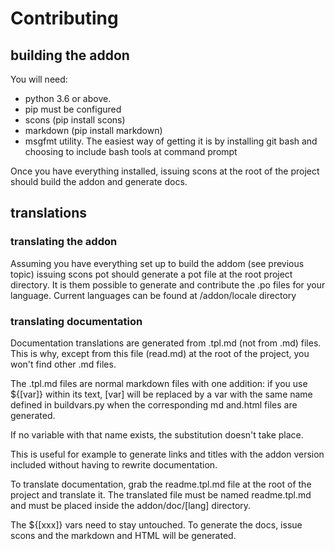# Contributing

## building the addon

You will need:

* python 3.6 or above.
* pip must be configured
* scons (pip install scons)
* markdown (pip install markdown)
* msgfmt utility. The easiest way of getting it is by installing git bash and choosing to include bash tools at command prompt

Once you have everything installed, issuing scons at the root of the project should build the addon and generate docs.

## translations

### translating the addon

Assuming you have everything set up to build the addom (see previous topic) issuing scons pot should generate a pot file at the root project directory. It is them possible to generate and contribute the .po files for your language.
Current languages can be found at /addon/locale directory

### translating documentation

Documentation translations are generated from .tpl.md (not from .md) files. This is why, except from this file (read.md) at the root of the project, you won't find other .md files.

The .tpl.md files are normal markdown files with one addition: if you use ${[var]} within its text, [var] will be replaced by a var with the same name defined in buildvars.py when the corresponding md and.html files are generated.

If no variable with that name exists, the substitution doesn't take place.

This is useful for example to generate links and titles with the addon version included without having to rewrite documentation.

To translate documentation, grab the readme.tpl.md file at the root of the project and translate it. The translated file must be named readme.tpl.md and must be placed inside the addon/doc/[lang] directory.

The ${[xxx]} vars need to stay untouched. To generate the docs, issue scons and the markdown and HTML will be generated.
